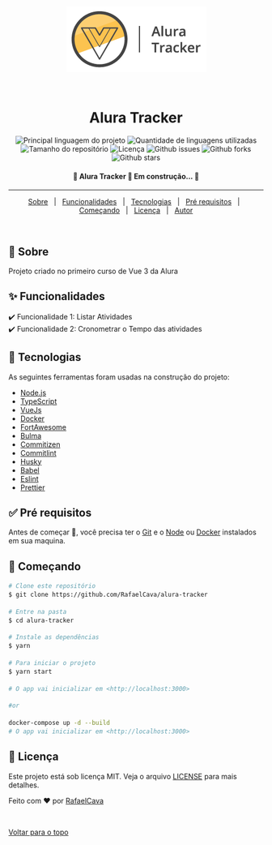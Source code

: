 <div align="center" id="top"> 
  <img src="./src/assets/logo.png" alt="Alura Vue3" />

  &#xa0;

</div>

<h1 align="center">Alura Tracker</h1>

<p align="center">
  <img alt="Principal linguagem do projeto" src="https://img.shields.io/github/languages/top/RafaelCava/alura-tracker?color=56BEB8">

  <img alt="Quantidade de linguagens utilizadas" src="https://img.shields.io/github/languages/count/RafaelCava/alura-tracker?color=56BEB8">

  <img alt="Tamanho do repositório" src="https://img.shields.io/github/repo-size/RafaelCava/alura-tracker?color=56BEB8">

  <img alt="Licença" src="https://img.shields.io/github/license/RafaelCava/alura-tracker?color=56BEB8">

  <img alt="Github issues" src="https://img.shields.io/github/issues/RafaelCava/alura-tracker?color=56BEB8" />

  <img alt="Github forks" src="https://img.shields.io/github/forks/RafaelCava/alura-tracker?color=56BEB8" />

  <img alt="Github stars" src="https://img.shields.io/github/stars/RafaelCava/alura-tracker?color=56BEB8" />
</p>

<!-- Status -->

<h4 align="center"> 
	🚧  Alura Tracker 🚀 Em construção...  🚧
</h4> 

<hr>

<p align="center">
  <a href="#dart-sobre">Sobre</a> &#xa0; | &#xa0; 
  <a href="#sparkles-funcionalidades">Funcionalidades</a> &#xa0; | &#xa0;
  <a href="#rocket-tecnologias">Tecnologias</a> &#xa0; | &#xa0;
  <a href="#white_check_mark-pré-requisitos">Pré requisitos</a> &#xa0; | &#xa0;
  <a href="#checkered_flag-começando">Começando</a> &#xa0; | &#xa0;
  <a href="#memo-licença">Licença</a> &#xa0; | &#xa0;
  <a href="https://github.com/RafaelCava" target="_blank">Autor</a>
</p>

<br>

## :dart: Sobre ##

Projeto criado no primeiro curso de Vue 3 da Alura

## :sparkles: Funcionalidades ##

:heavy_check_mark: Funcionalidade 1: Listar Atividades \
:heavy_check_mark: Funcionalidade 2: Cronometrar o Tempo das atividades 
## :rocket: Tecnologias ##

As seguintes ferramentas foram usadas na construção do projeto:

- [Node.js](https://nodejs.org/en/)
- [TypeScript](https://www.typescriptlang.org/)
- [VueJs](https://vuejs.org/)
- [Docker](https://www.docker.com/)
- [FortAwesome](https://fortawesome.com/)
- [Bulma](https://bulma.io/)
- [Commitizen](https://github.com/commitizen/cz-cli)
- [Commitlint](https://github.com/conventional-changelog/commitlint)
- [Husky](https://typicode.github.io/husky/)
- [Babel](https://babeljs.io/)
- [Eslint](https://eslint.org/)
- [Prettier](https://prettier.io/)
## :white_check_mark: Pré requisitos ##

Antes de começar :checkered_flag:, você precisa ter o [Git](https://git-scm.com) e o [Node](https://nodejs.org/en/) ou [Docker](https://www.docker.com/) instalados em sua maquina.

## :checkered_flag: Começando ##

```bash
# Clone este repositório
$ git clone https://github.com/RafaelCava/alura-tracker

# Entre na pasta
$ cd alura-tracker

# Instale as dependências
$ yarn

# Para iniciar o projeto
$ yarn start

# O app vai inicializar em <http://localhost:3000>

#or 

docker-compose up -d --build
# O app vai inicializar em <http://localhost:3000>
```

## :memo: Licença ##

Este projeto está sob licença MIT. Veja o arquivo [LICENSE](LICENSE.md) para mais detalhes.


Feito com :heart: por <a href="https://github.com/RafaelCava" target="_blank">RafaelCava</a>

&#xa0;

<a href="#top">Voltar para o topo</a>
